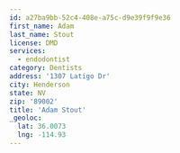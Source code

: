 ```yaml
---
id: a27ba9bb-52c4-408e-a75c-d9e39f9f9e36
first_name: Adam
last_name: Stout
license: DMD
services:
  - endodontist
category: Dentists
address: '1307 Latigo Dr'
city: Henderson
state: NV
zip: '89002'
title: 'Adam Stout'
_geoloc:
  lat: 36.0073
  lng: -114.93
---
```


